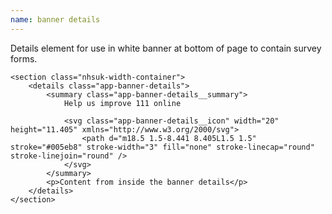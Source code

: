 ```yaml
---
name: banner details
---
```


Details element for use in white banner at bottom of page to contain survey forms.

<div class="app-u-background-white nhsuk-u-padding-top-4 nhsuk-u-padding-bottom-4">
    
    <section class="nhsuk-width-container">
        <details class="app-banner-details">
            <summary class="app-banner-details__summary">
                Help us improve 111 online

                <svg class="app-banner-details__icon" width="20" height="11.405" xmlns="http://www.w3.org/2000/svg">
                    <path d="m18.5 1.5-8.441 8.405L1.5 1.5" stroke="#005eb8" stroke-width="3" fill="none" stroke-linecap="round" stroke-linejoin="round" />
                </svg>
            </summary>
            <p>Content from inside the banner details</p>
        </details>
    </section>
</div>

